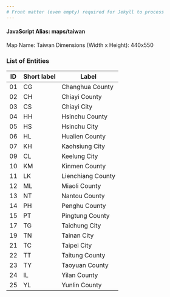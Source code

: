 ```yaml
---
# Front matter (even empty) required for Jekyll to process
---
```


#### JavaScript Alias: maps/taiwan

Map Name: Taiwan
Dimensions (Width x Height): 440x550





### List of Entities

ID | Short label | Label
---|---|---|
01|CG|Changhua County
02|CH|Chiayi County
03|CS|Chiayi City
04|HH|Hsinchu County
05|HS|Hsinchu City
06|HL|Hualien County
07|KH|Kaohsiung City
09|CL|Keelung City
10|KM|Kinmen County
11|LK|Lienchiang County
12|ML|Miaoli County
13|NT|Nantou County
14|PH|Penghu County
15|PT|Pingtung County
17|TG|Taichung City
19|TN|Tainan City
21|TC|Taipei City
22|TT|Taitung County
23|TY|Taoyuan County
24|IL|Yilan County
25|YL|Yunlin County